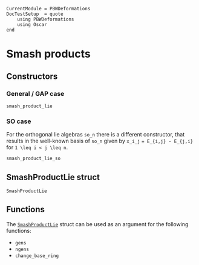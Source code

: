 ```@meta
CurrentModule = PBWDeformations
DocTestSetup  = quote
    using PBWDeformations
    using Oscar
end
```

# Smash products

## Constructors

### General / GAP case

```@docs
smash_product_lie
```

### SO case

For the orthogonal lie algebras `so_n` there is a different constructor, that results in the well-known basis of `so_n` given by `x_i_j` ``= E_{i,j} - E_{j,i}`` for ``1 \leq i < j \leq n``.

```@docs
smash_product_lie_so
```

## SmashProductLie struct
```@docs
SmashProductLie
```

## Functions
The [`SmashProductLie`](@ref) struct can be used as an argument for the following functions:
- `gens`
- `ngens`
- `change_base_ring`
